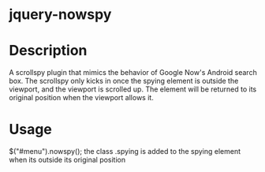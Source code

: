 # jquery-nowspy

# Description
A scrollspy plugin that mimics the behavior of Google Now's Android search box.
The scrollspy only kicks in once the spying element is outside the viewport, and the viewport is scrolled up.
The element will be returned to its original position when the viewport allows it.

# Usage
$("#menu").nowspy();
the class .spying is added to the spying element when its outside its original position